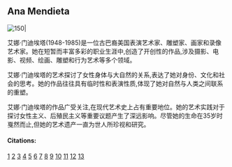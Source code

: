 ## Ana Mendieta
![150|](https://i.imgur.com/jipTNil.webp)

艾娜·门迪埃塔(1948-1985)是一位古巴裔美国表演艺术家、雕塑家、画家和录像艺术家。她在短暂而丰富多彩的职业生涯中,创造了开创性的作品,涉及摄影、电影、视频、绘画、雕塑和行为艺术等多个领域。

艾娜·门迪埃塔的艺术探讨了女性身体与大自然的关系,表达了她对身份、文化和社会的思考。她的作品往往具有临时性和表演性质,体现了她对自然与人类之间联系的重塑。

艾娜·门迪埃塔的作品广受关注,在现代艺术史上占有重要地位。她的艺术实践对于探讨女性主义、后殖民主义等重要议题产生了深远影响。尽管她的生命在35岁时戛然而止,但她的艺术遗产一直为世人所珍视和研究。

#### Citations:
[1](https://en.wikipedia.org/wiki/Ana_Mendieta)
[2](https://www.anamendietaartist.com/)
[3](https://www.moma.org/artists/3924)
[4](https://www.instagram.com/anamendietaofficial/?hl=en)
[5](https://www.nytimes.com/2024/03/02/style/ana-mendieta-family-estate.html)
[6](https://www.guggenheim.org/artwork/artist/ana-mendieta)
[7](https://www.artnet.com/artists/ana-mendieta/)
[8](https://www.theguardian.com/artanddesign/2013/sep/22/ana-mendieta-artist-work-foretold-death)
[9](https://www.artsy.net/artist/ana-mendieta)
[10](https://www.galerielelong.com/artists/estate-of-ana-mendieta)
[11](https://www.youtube.com/watch?v=xyS5gsw-A5Q)
[12](https://www.youtube.com/watch?v=nVk4UBA6HGQ)
[13](https://www.youtube.com/watch?v=2gbfTMQK8MQ)